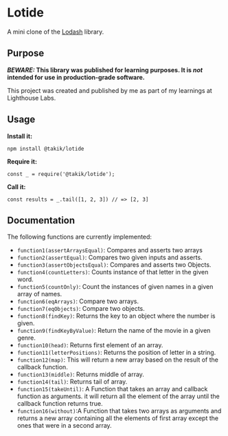 # Lotide

A mini clone of the [Lodash](https://lodash.com) library.

## Purpose

**_BEWARE:_ This library was published for learning purposes. It is _not_ intended for use in production-grade software.**

This project was created and published by me as part of my learnings at Lighthouse Labs. 

## Usage

**Install it:**

`npm install @takik/lotide`

**Require it:**

`const _ = require('@takik/lotide');`

**Call it:**

`const results = _.tail([1, 2, 3]) // => [2, 3]`

## Documentation

The following functions are currently implemented:

* `function1(assertArraysEqual)`: Compares and asserts two arrays
* `function2(assertEqual)`: Compares two given inputs and asserts.
* `function3(assertObjectsEqual)`: Compares and asserts two Objects.
* `function4(countLetters)`: Counts instance of that letter in the given word.
* `function5(countOnly)`: Count the instances of given names in a given array of names.
* `function6(eqArrays)`: Compare two arrays.
* `function7(eqObjects)`: Compare two objects.
* `function8(findKey)`: Returns the key to an object where the number is given.
* `function9(findKeyByValue)`: Return the name of the movie in a given genre.
* `function10(head)`: Returns first element of an array.
* `function11(letterPositions)`: Returns the position of letter in a string.
* `function12(map)`: This will return a new array based on the result of the callback function.
* `function13(middle)`: Returns middle of array.
* `function14(tail)`: Returns tail of array.
* `function15(takeUntil)`: A Function that takes an array and callback function as arguments. it will return all the element of the array until the callback function returns true.
* `function16(without)`:A Function that takes two arrays as arguments and returns a new array containing all the elements of first array except the ones that were in a second array.

